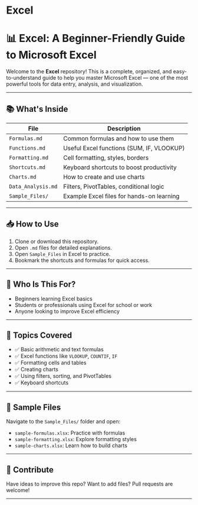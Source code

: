 # Excel
# 📊 Excel: A Beginner-Friendly Guide to Microsoft Excel

Welcome to the **Excel** repository! This is a complete, organized, and easy-to-understand guide to help you master Microsoft Excel — one of the most powerful tools for data entry, analysis, and visualization.

---

## 📚 What's Inside

| File                | Description                              |
|---------------------|------------------------------------------|
| `Formulas.md`       | Common formulas and how to use them      |
| `Functions.md`      | Useful Excel functions (SUM, IF, VLOOKUP)|
| `Formatting.md`     | Cell formatting, styles, borders         |
| `Shortcuts.md`      | Keyboard shortcuts to boost productivity |
| `Charts.md`         | How to create and use charts             |
| `Data_Analysis.md`  | Filters, PivotTables, conditional logic  |
| `Sample_Files/`     | Example Excel files for hands-on learning|

---

## 📥 How to Use

1. Clone or download this repository.
2. Open `.md` files for detailed explanations.
3. Open `Sample_Files` in Excel to practice.
4. Bookmark the shortcuts and formulas for quick access.

---

## 🎯 Who Is This For?

- Beginners learning Excel basics
- Students or professionals using Excel for school or work
- Anyone looking to improve Excel efficiency

---

## 🌟 Topics Covered

- ✅ Basic arithmetic and text formulas
- ✅ Excel functions like `VLOOKUP`, `COUNTIF`, `IF`
- ✅ Formatting cells and tables
- ✅ Creating charts
- ✅ Using filters, sorting, and PivotTables
- ✅ Keyboard shortcuts

---

## 📁 Sample Files

Navigate to the `Sample_Files/` folder and open:
- `sample-formulas.xlsx`: Practice with formulas
- `sample-formatting.xlsx`: Explore formatting styles
- `sample-charts.xlsx`: Learn how to build charts

---

## 🙌 Contribute

Have ideas to improve this repo? Want to add files? Pull requests are welcome!

---
